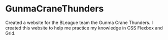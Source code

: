 # GunmaCraneThunders
 Created a website for the BLeague team the Gunma Crane Thunders. I created this website to help me practice my knowledge in CSS Flexbox and Grid.

